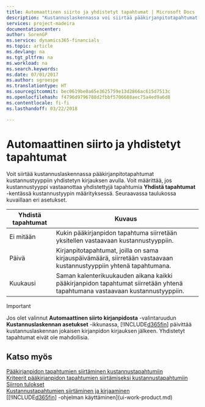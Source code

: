 ```yaml
---
title: Automaattinen siirto ja yhdistetyt tapahtumat | Microsoft Docs
description: "Kustannuslaskennassa voi siirtää pääkirjanpitotapahtumat kustannustyyppiin yhdistetyn kirjauksen avulla. Voit määrittää, jos kustannustyyppi vastaanottaa yhdistettyjä tapahtumia **Yhdistä tapahtumat** -kentässä kustannustyypin määrityksessä. Seuraavassa taulukossa kuvaillaan eri asetukset."
services: project-madeira
documentationcenter: 
author: SorenGP
ms.service: dynamics365-financials
ms.topic: article
ms.devlang: na
ms.tgt_pltfrm: na
ms.workload: na
ms.search.keywords: 
ms.date: 07/01/2017
ms.author: sgroespe
ms.translationtype: HT
ms.sourcegitcommit: bec0619be0a65e3625759e13d2866ac615d7513c
ms.openlocfilehash: f4796d9796788d2fbbf5706688aec75a4ed9a6d8
ms.contentlocale: fi-fi
ms.lasthandoff: 03/22/2018

---
```

# <a name="automatic-transfer-and-combined-entries"></a>Automaattinen siirto ja yhdistetyt tapahtumat
Voit siirtää kustannuslaskennassa pääkirjanpitotapahtumat kustannustyyppiin yhdistetyn kirjauksen avulla. Voit määrittää, jos kustannustyyppi vastaanottaa yhdistettyjä tapahtumia **Yhdistä tapahtumat** -kentässä kustannustyypin määrityksessä. Seuraavassa taulukossa kuvaillaan eri asetukset.  

|Yhdistä tapahtumat|Kuvaus|  
|---------------------|-----------------|  
|Ei mitään|Kukin pääkirjanpidon tapahtuma siirretään yksitellen vastaavaan kustannustyyppiin.|  
|Päivä|Kirjanpitotapahtumat, joilla on sama kirjauspäivämäärä, siirretään vastaavaan kustannustyyppiin yhtenä tapahtumana.|  
|Kuukausi|Saman kalenterikuukauden aikana kaikki pääkirjanpidon tapahtumat siirretään yhtenä tapahtumana vastaavaan kustannustyyppiin.|  

> [!IMPORTANT]  
>  Jos olet valinnut **Automaattinen siirto kirjanpidosta** -valintaruudun **Kustannuslaskennan asetukset** -ikkunassa, [!INCLUDE[d365fin](includes/d365fin_md.md)] päivittää kustannuslaskennan jokaisen kirjanpidon kirjauksen jälkeen. Yhdistetyt tapahtumat eivät ole mahdollisia.  

## <a name="see-also"></a>Katso myös  
 [Pääkirjanpidon tapahtumien siirtäminen kustannustapahtumiin](finance-how-to-transfer-general-ledger-entries-to-cost-entries.md)   
 [Kriteerit pääkirjanpidon tapahtumien siirtämiseksi kustannustapahtumiin](finance-criteria-for-transferring-general-ledger-entries-to-cost-entries.md)   
 [Siirron tulokset](finance-results-of-the-transfer.md)   
 [Kustannustapahtumien siirtäminen ja kirjaaminen](finance-transfer-and-post-cost-entries.md)  
 [[!INCLUDE[d365fin](includes/d365fin_md.md)] -ohjelman käyttäminen](ui-work-product.md)

